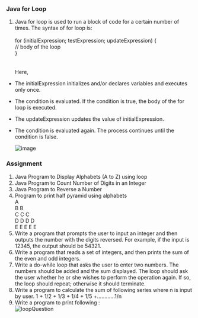 ### Java for Loop
1. Java for loop is used to run a block of code for a certain number of times. The syntax of for loop is:
<br><br>
for (initialExpression; testExpression; updateExpression) {<br>
    // body of the loop<br>
}<br>
<br><br>
Here,

* The initialExpression initializes and/or declares variables and executes only once.
* The condition is evaluated. If the condition is true, the body of the for loop is executed.
* The updateExpression updates the value of initialExpression.
* The condition is evaluated again. The process continues until the condition is false.

  ![image](https://github.com/Pankaj-Str/Learn-JAVA-SE/assets/36913690/24269c27-9570-4168-8828-d9f890dad26a)

### Assignment 
  1. Java Program to Display Alphabets (A to Z) using loop
  2. Java Program to Count Number of Digits in an Integer
  3. Java Program to Reverse a Number
  4. Program to print half pyramid using alphabets<br>
      A<br>
      B B<br>
      C C C<br>
      D D D D<br>
      E E E E E<br>
   5. Write a program that prompts the user to input an integer and then outputs the number with the digits reversed. For example, if the input is 12345, the output should be 54321.
   6. Write a program that reads a set of integers, and then prints the sum of the even and odd integers.
   7. Write a do-while loop that asks the user to enter two numbers. The numbers should be added and the sum displayed. The loop should ask the user whether he or she wishes to perform the operation again. If so, the           loop should repeat; otherwise it should terminate. 
   8. Write a program to calculate the sum of following series where n is input by user. 
       1 + 1/2 + 1/3 + 1/4 + 1/5 +…………1/n 
   9. Write a program to print following :<br>
       ![loopQuestion](https://github.com/Pankaj-Str/Learn-JAVA-SE/assets/36913690/84109b67-24b6-4d43-b27b-2b9adb1770fa)
   
